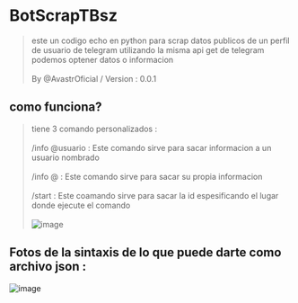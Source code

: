# BotScrapTBsz
> este un codigo echo en python para scrap datos publicos de un perfil de usuario de telegram utilizando la misma api get de telegram podemos optener datos o informacion
<br></br>
> By @AvastrOficial / Version : 0.0.1
## como funciona?
> tiene 3 comando personalizados :
<br></br>
/info @usuario : Este comando sirve para sacar informacion a un usuario nombrado
 <br></br>
/info @ : Este comando sirve para sacar su propia informacion
 <br></br>
/start : Este coamando sirve para sacar la id espesificando el lugar donde ejecute el comando
<br></br>
![image](https://github.com/AvastrOficial/BotScrapTBsz/assets/91764815/a3735f5d-c223-4022-aaa4-6738d2f41e99)
## Fotos de la sintaxis de lo que puede darte como archivo json :
![image](https://github.com/AvastrOficial/BotScrapTBsz/assets/91764815/5053836f-87c4-4b6e-9582-5e8e9a5e8565)

